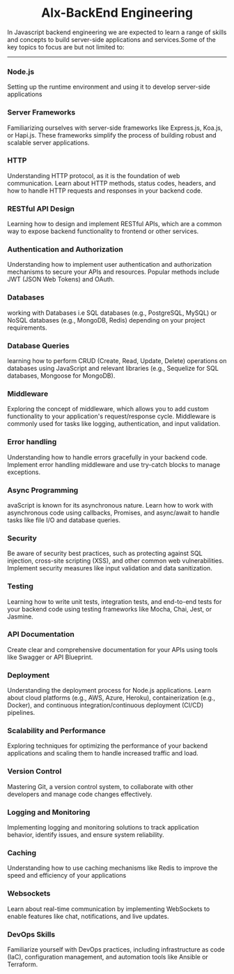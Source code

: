 <center><h1>Alx-BackEnd Engineering</h1></center>
In Javascript backend engineering we are expected to learn a range of skills and concepts to build server-side applications and services.Some of the key topics to focus are but not limited to:

---

### Node.js
Setting up the runtime environment and using it to develop server-side applications

### Server Frameworks
Familiarizing ourselves with server-side frameworks like Express.js, Koa.js, or Hapi.js. These frameworks simplify the process of building robust and scalable server applications.

### HTTP
Understanding HTTP protocol, as it is the foundation of web communication. Learn about HTTP methods, status codes, headers, and how to handle HTTP requests and responses in your backend code.

### RESTful API Design
Learning how to design and implement RESTful APIs, which are a common way to expose backend functionality to frontend or other services.

### Authentication and Authorization
Understanding how to implement user authentication and authorization mechanisms to secure your APIs and resources. Popular methods include JWT (JSON Web Tokens) and OAuth.

### Databases
working with Databases i.e SQL databases (e.g., PostgreSQL, MySQL) or NoSQL databases (e.g., MongoDB, Redis) depending on your project requirements.

### Database Queries
learning how to perform CRUD (Create, Read, Update, Delete) operations on databases using JavaScript and relevant libraries (e.g., Sequelize for SQL databases, Mongoose for MongoDB).

### Middleware 
Exploring the concept of middleware, which allows you to add custom functionality to your application's request/response cycle. Middleware is commonly used for tasks like logging, authentication, and input validation.

### Error handling
Understanding how to handle errors gracefully in your backend code. Implement error handling middleware and use try-catch blocks to manage exceptions.

### Async Programming
avaScript is known for its asynchronous nature. Learn how to work with asynchronous code using callbacks, Promises, and async/await to handle tasks like file I/O and database queries.

### Security
Be aware of security best practices, such as protecting against SQL injection, cross-site scripting (XSS), and other common web vulnerabilities. Implement security measures like input validation and data sanitization.

### Testing
Learning how to write unit tests, integration tests, and end-to-end tests for your backend code using testing frameworks like Mocha, Chai, Jest, or Jasmine.

### API Documentation
Create clear and comprehensive documentation for your APIs using tools like Swagger or API Blueprint.

### Deployment
Understanding the deployment process for Node.js applications. Learn about cloud platforms (e.g., AWS, Azure, Heroku), containerization (e.g., Docker), and continuous integration/continuous deployment (CI/CD) pipelines.

### Scalability and Performance
Exploring techniques for optimizing the performance of your backend applications and scaling them to handle increased traffic and load.

### Version Control
Mastering Git, a version control system, to collaborate with other developers and manage code changes effectively.

### Logging and Monitoring
Implementing logging and monitoring solutions to track application behavior, identify issues, and ensure system reliability.

### Caching
Understanding how to use caching mechanisms like Redis to improve the speed and efficiency of your applications

### Websockets
Learn about real-time communication by implementing WebSockets to enable features like chat, notifications, and live updates.

### DevOps Skills
Familiarize yourself with DevOps practices, including infrastructure as code (IaC), configuration management, and automation tools like Ansible or Terraform.
